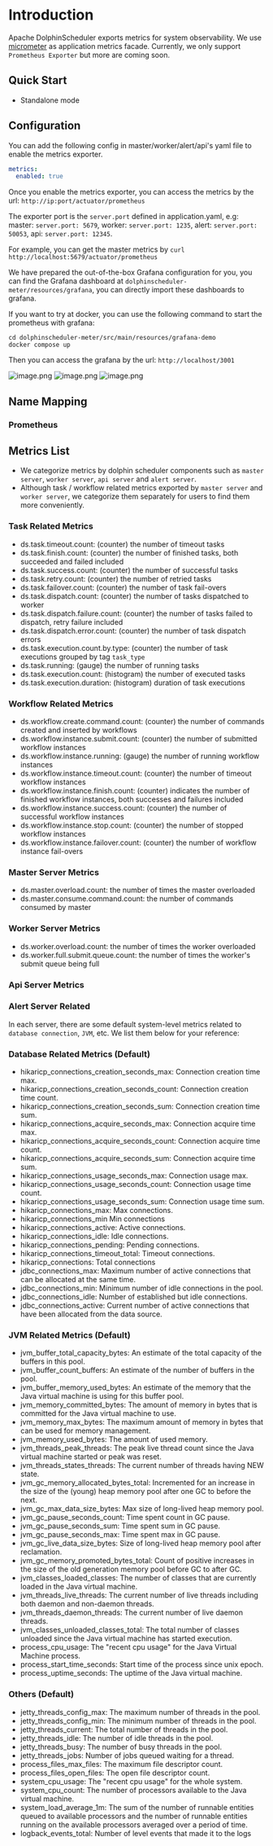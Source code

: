 # Introduction

Apache DolphinScheduler exports metrics for system observability. We use [micrometer](https://micrometer.io/) as application metrics facade.
Currently, we only support `Prometheus Exporter` but more are coming soon.

## Quick Start 

- Standalone mode

## Configuration

You can add the following config in master/worker/alert/api's yaml file to enable the metrics exporter.

```yaml
metrics:
  enabled: true
```

Once you enable the metrics exporter, you can access the metrics by the url: `http://ip:port/actuator/prometheus`

The exporter port is the `server.port` defined in application.yaml, e.g: master: `server.port: 5679`, worker: `server.port: 1235`, alert: `server.port: 50053`, api: `server.port: 12345`.

For example, you can get the master metrics by `curl http://localhost:5679/actuator/prometheus`

We have prepared the out-of-the-box Grafana configuration for you, you can find the Grafana dashboard
at `dolphinscheduler-meter/resources/grafana`, you can directly import these dashboards to grafana.

If you want to try at docker, you can use the following command to start the prometheus with grafana:

```shell
cd dolphinscheduler-meter/src/main/resources/grafana-demo
docker compose up
```

Then you can access the grafana by the url: `http://localhost/3001`

![image.png](../../../../img/metrics/metrics-master.png)
![image.png](../../../../img/metrics/metrics-worker.png)
![image.png](../../../../img/metrics/metrics-datasource.png)

## Name Mapping

### Prometheus

## Metrics List

- We categorize metrics by dolphin scheduler components such as `master server`, `worker server`, `api server` and `alert server`.
- Although task / workflow related metrics exported by `master server` and `worker server`, we categorize them separately for users to find them more conveniently.  

### Task Related Metrics

- ds.task.timeout.count: (counter) the number of timeout tasks
- ds.task.finish.count: (counter) the number of finished tasks, both succeeded and failed included
- ds.task.success.count: (counter) the number of successful tasks
- ds.task.retry.count: (counter) the number of retried tasks 
- ds.task.failover.count: (counter) the number of task fail-overs
- ds.task.dispatch.count: (counter) the number of tasks dispatched to worker
- ds.task.dispatch.failure.count: (counter) the number of tasks failed to dispatch, retry failure included
- ds.task.dispatch.error.count: (counter) the number of task dispatch errors
- ds.task.execution.count.by.type: (counter) the number of task executions grouped by tag `task_type`
- ds.task.running: (gauge) the number of running tasks 
- ds.task.execution.count: (histogram) the number of executed tasks  
- ds.task.execution.duration: (histogram) duration of task executions


### Workflow Related Metrics

- ds.workflow.create.command.count: (counter) the number of commands created and inserted by workflows
- ds.workflow.instance.submit.count: (counter) the number of submitted workflow instances
- ds.workflow.instance.running: (gauge) the number of running workflow instances
- ds.workflow.instance.timeout.count: (counter) the number of timeout workflow instances
- ds.workflow.instance.finish.count: (counter) indicates the number of finished workflow instances, both successes and failures included
- ds.workflow.instance.success.count: (counter) the number of successful workflow instances
- ds.workflow.instance.stop.count: (counter) the number of stopped workflow instances 
- ds.workflow.instance.failover.count: (counter) the number of workflow instance fail-overs

### Master Server Metrics

- ds.master.overload.count: the number of times the master overloaded
- ds.master.consume.command.count: the number of commands consumed by master 

### Worker Server Metrics

- ds.worker.overload.count: the number of times the worker overloaded
- ds.worker.full.submit.queue.count: the number of times the worker's submit queue being full


### Api Server Metrics

### Alert Server Related

In each server, there are some default system-level metrics related to `database connection`, `JVM`, etc. We list them below for your reference:

### Database Related Metrics (Default)

- hikaricp_connections_creation_seconds_max: Connection creation time max.
- hikaricp_connections_creation_seconds_count: Connection creation time count.
- hikaricp_connections_creation_seconds_sum: Connection creation time sum.
- hikaricp_connections_acquire_seconds_max: Connection acquire time max.
- hikaricp_connections_acquire_seconds_count: Connection acquire time count.
- hikaricp_connections_acquire_seconds_sum: Connection acquire time sum.
- hikaricp_connections_usage_seconds_max: Connection usage max.
- hikaricp_connections_usage_seconds_count: Connection usage time count.
- hikaricp_connections_usage_seconds_sum: Connection usage time sum.
- hikaricp_connections_max: Max connections.
- hikaricp_connections_min Min connections
- hikaricp_connections_active: Active connections.
- hikaricp_connections_idle: Idle connections.
- hikaricp_connections_pending: Pending connections.
- hikaricp_connections_timeout_total: Timeout connections.
- hikaricp_connections: Total connections
- jdbc_connections_max: Maximum number of active connections that can be allocated at the same time.
- jdbc_connections_min: Minimum number of idle connections in the pool.
- jdbc_connections_idle: Number of established but idle connections.
- jdbc_connections_active: Current number of active connections that have been allocated from the data source.

### JVM Related Metrics (Default)

- jvm_buffer_total_capacity_bytes: An estimate of the total capacity of the buffers in this pool.
- jvm_buffer_count_buffers: An estimate of the number of buffers in the pool.
- jvm_buffer_memory_used_bytes: An estimate of the memory that the Java virtual machine is using for this buffer pool.
- jvm_memory_committed_bytes: The amount of memory in bytes that is committed for the Java virtual machine to use.
- jvm_memory_max_bytes: The maximum amount of memory in bytes that can be used for memory management.
- jvm_memory_used_bytes: The amount of used memory.
- jvm_threads_peak_threads: The peak live thread count since the Java virtual machine started or peak was reset.
- jvm_threads_states_threads: The current number of threads having NEW state.
- jvm_gc_memory_allocated_bytes_total: Incremented for an increase in the size of the (young) heap memory pool after one GC to before the next.
- jvm_gc_max_data_size_bytes: Max size of long-lived heap memory pool.
- jvm_gc_pause_seconds_count: Time spent count in GC pause.
- jvm_gc_pause_seconds_sum: Time spent sum in GC pause.
- jvm_gc_pause_seconds_max: Time spent max in GC pause.
- jvm_gc_live_data_size_bytes: Size of long-lived heap memory pool after reclamation.
- jvm_gc_memory_promoted_bytes_total: Count of positive increases in the size of the old generation memory pool before GC to after GC.
- jvm_classes_loaded_classes: The number of classes that are currently loaded in the Java virtual machine.
- jvm_threads_live_threads: The current number of live threads including both daemon and non-daemon threads.
- jvm_threads_daemon_threads: The current number of live daemon threads.
- jvm_classes_unloaded_classes_total: The total number of classes unloaded since the Java virtual machine has started execution.
- process_cpu_usage: The "recent cpu usage" for the Java Virtual Machine process.
- process_start_time_seconds: Start time of the process since unix epoch.
- process_uptime_seconds: The uptime of the Java virtual machine.

### Others (Default)

- jetty_threads_config_max: The maximum number of threads in the pool.
- jetty_threads_config_min: The minimum number of threads in the pool.
- jetty_threads_current: The total number of threads in the pool.
- jetty_threads_idle: The number of idle threads in the pool.
- jetty_threads_busy: The number of busy threads in the pool.
- jetty_threads_jobs: Number of jobs queued waiting for a thread.
- process_files_max_files: The maximum file descriptor count.
- process_files_open_files: The open file descriptor count.
- system_cpu_usage: The "recent cpu usage" for the whole system.
- system_cpu_count: The number of processors available to the Java virtual machine.
- system_load_average_1m: The sum of the number of runnable entities queued to available processors and the number of runnable entities running on the available processors averaged over a period of time.
- logback_events_total: Number of level events that made it to the logs
